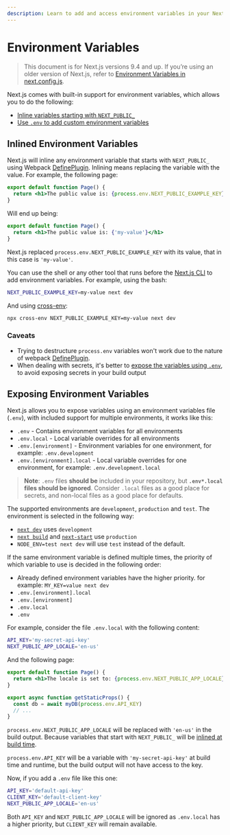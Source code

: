 ```yaml
---
description: Learn to add and access environment variables in your Next.js application.
---
```


# Environment Variables

> This document is for Next.js versions 9.4 and up. If you’re using an older version of Next.js, refer to [Environment Variables in next.config.js](/docs/api-reference/next.config.js/environment-variables.md).

Next.js comes with built-in support for environment variables, which allows you to do the following:

- [Inline variables starting with `NEXT_PUBLIC_`](#inlined-environment-variables)
- [Use `.env` to add custom environment variables](#exposing-environment-variables)

## Inlined Environment Variables

Next.js will inline any environment variable that starts with `NEXT_PUBLIC_` using Webpack [DefinePlugin](https://webpack.js.org/plugins/define-plugin/). Inlining means replacing the variable with the value. For example, the following page:

```jsx
export default function Page() {
  return <h1>The public value is: {process.env.NEXT_PUBLIC_EXAMPLE_KEY}</h1>
}
```

Will end up being:

```jsx
export default function Page() {
  return <h1>The public value is: {'my-value'}</h1>
}
```

Next.js replaced `process.env.NEXT_PUBLIC_EXAMPLE_KEY` with its value, that in this case is `'my-value'`.

You can use the shell or any other tool that runs before the [Next.js CLI](/api-reference/cli) to add environment variables. For example, using the bash:

```bash
NEXT_PUBLIC_EXAMPLE_KEY=my-value next dev
```

And using [cross-env](https://github.com/kentcdodds/cross-env):

```bash
npx cross-env NEXT_PUBLIC_EXAMPLE_KEY=my-value next dev
```

### Caveats

- Trying to destructure `process.env` variables won't work due to the nature of webpack [DefinePlugin](https://webpack.js.org/plugins/define-plugin/).
- When dealing with secrets, it's better to [expose the variables using `.env`](#exposing-environment-variables), to avoid exposing secrets in your build output

## Exposing Environment Variables

Next.js allows you to expose variables using an environment variables file (`.env`), with included support for multiple environments, it works like this:

- `.env` - Contains environment variables for all environments
- `.env.local` - Local variable overrides for all environments
- `.env.[environment]` - Environment variables for one environment, for example: `.env.development`
- `.env.[environment].local` - Local variable overrides for one environment, for example: `.env.development.local`

> **Note**: `.env` files **should be** included in your repository, but **`.env*.local` files should be ignored**. Consider `.local` files as a good place for secrets, and non-local files as a good place for defaults.

The supported environments are `development`, `production` and `test`. The environment is selected in the following way:

- [`next dev`](/docs/api-reference/cli#development) uses `development`
- [`next build`](/docs/api-reference/cli#build) and [`next-start`](/docs/api-reference/cli#production) use `production`
- `NODE_ENV=test next dev` will use `test` instead of the default.

If the same environment variable is defined multiple times, the priority of which variable to use is decided in the following order:

- Already defined environment variables have the higher priority. for example: `MY_KEY=value next dev`
- `.env.[environment].local`
- `.env.[environment]`
- `.env.local`
- `.env`

For example, consider the file `.env.local` with the following content:

```bash
API_KEY='my-secret-api-key'
NEXT_PUBLIC_APP_LOCALE='en-us'
```

And the following page:

```jsx
export default function Page() {
  return <h1>The locale is set to: {process.env.NEXT_PUBLIC_APP_LOCALE}</h1>
}

export async function getStaticProps() {
  const db = await myDB(process.env.API_KEY)
  // ...
}
```

`process.env.NEXT_PUBLIC_APP_LOCALE` will be replaced with `'en-us'` in the build output. Because variables that start with `NEXT_PUBLIC_` will be [inlined at build time](#inlined-environment-variables).

`process.env.API_KEY` will be a variable with `'my-secret-api-key'` at build time and runtime, but the build output will not have access to the key.

Now, if you add a `.env` file like this one:

```bash
API_KEY='default-api-key'
CLIENT_KEY='default-client-key'
NEXT_PUBLIC_APP_LOCALE='en-us'
```

Both `API_KEY` and `NEXT_PUBLIC_APP_LOCALE` will be ignored as `.env.local` has a higher priority, but `CLIENT_KEY` will remain available.
